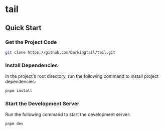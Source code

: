 # tail

## Quick Start

### Get the Project Code

```bash
git clone https://github.com/Darkingtail/tail.git
```

### Install Dependencies

In the project's root directory, run the following command to install project dependencies:

```bash
pnpm install
```

### Start the Development Server

Run the following command to start the development server:

```bash
pnpm dev
```
